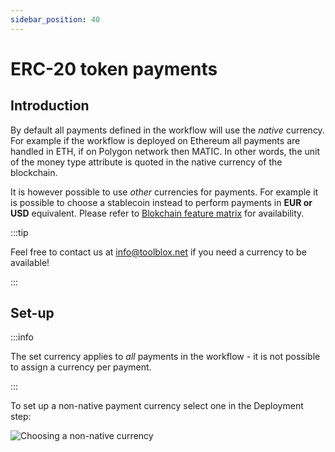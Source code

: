 ```yaml
---
sidebar_position: 40
---
```


# ERC-20 token payments

## Introduction

By default all payments defined in the workflow will use the *native* currency. For example if the workflow is deployed on Ethereum all payments are handled in ETH, if on Polygon network then MATIC. In other words, the unit of the money type attribute is quoted in the native currency of the blockchain. 

It is however possible to use *other* currencies for payments. For example it is possible to choose a stablecoin instead to perform payments in **EUR or USD** equivalent. Please refer to [Blokchain feature matrix](blockchain_feature_matrix) for availability.



:::tip

Feel free to contact us at [info@toolblox.net](mailto:info@toolblox.net) if you need a currency to be available!

:::

## Set-up

:::info

The set currency applies to *all* payments in the workflow - it is not possible to assign a currency per payment.

:::

To set up a non-native payment currency select one in the Deployment step:

![Choosing a non-native currency](/img/screens/non_native_currency.png)